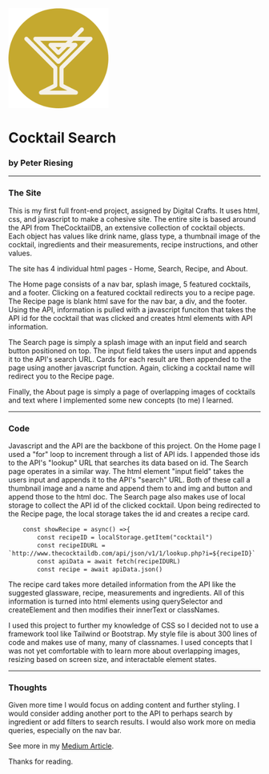 <img src="cocktail_outline.png" alt="logo" style="width: 200px">

# Cocktail Search

### by Peter Riesing

---
### The Site
This is my first full front-end project, assigned by Digital Crafts. It uses html, css, and javascript to make a cohesive site. The entire site is based around the API from TheCocktailDB, an extensive collection of cocktail objects. Each object has values like drink name, glass type, a thumbnail image of the cocktail, ingredients and their measurements, recipe instructions, and other values. 

The site has 4 individual html pages - Home, Search, Recipe, and About.

The Home page consists of a nav bar, splash image, 5 featured cocktails, and a footer. Clicking on a featured cocktail redirects you to a recipe page. The Recipe page is blank html save for the nav bar, a div, and the footer. Using the API, information is pulled with a javascript funciton that takes the API id for the cocktail that was clicked and creates html elements with API information.

The Search page is simply a splash image with an input field and search button positioned on top. The input field takes the users input and appends it to the API's search URL. Cards for each result are then appended to the page using another javascript function. Again, clicking a cocktail name will redirect you to the Recipe page.

Finally, the About page is simply a page of overlapping images of cocktails and text where I implemented some new concepts (to me) I learned.

---
### Code
Javascript and the API are the backbone of this project. On the Home page I used a "for" loop to increment through a list of API ids. I appended those ids to the API's "lookup" URL that searches its data based on id. The Search page operates in a similar way. The html element "input field" takes the users input and appends it to the API's "search" URL. Both of these call a thumbnail image and a name and append them to and img and button and append those to the html doc. The Search page also makes use of local storage to collect the API id of the clicked cocktail. Upon being redirected to the Recipe page, the local storage takes the id and creates a recipe card. 

```
    const showRecipe = async() =>{
        const recipeID = localStorage.getItem("cocktail")
        const recipeIDURL = `http://www.thecocktaildb.com/api/json/v1/1/lookup.php?i=${recipeID}`
        const apiData = await fetch(recipeIDURL)
        const recipe = await apiData.json()
```

The recipe card takes more detailed information from the API like the suggested glassware, recipe, measurements and ingredients. All of this information is turned into html elements using querySelector and createElement and then modifies their innerText or classNames.

I used this project to further my knowledge of CSS so I decided not to use a framework tool like Tailwind or Bootstrap. My style file is about 300 lines of code and makes use of many, many of classnames. I used concepts that I was not yet comfortable with to learn more about overlapping images, resizing based on screen size, and interactable element states.

---
### Thoughts
Given more time I would focus on adding content and further styling. I would consider adding another port to the API to perhaps search by ingredient or add filters to search results. I would also work more on media queries, especially on the nav bar.


See more in my [Medium Article](https://medium.com/@peter.riesing/shaken-up-43c51ba49d1c).

Thanks for reading.
